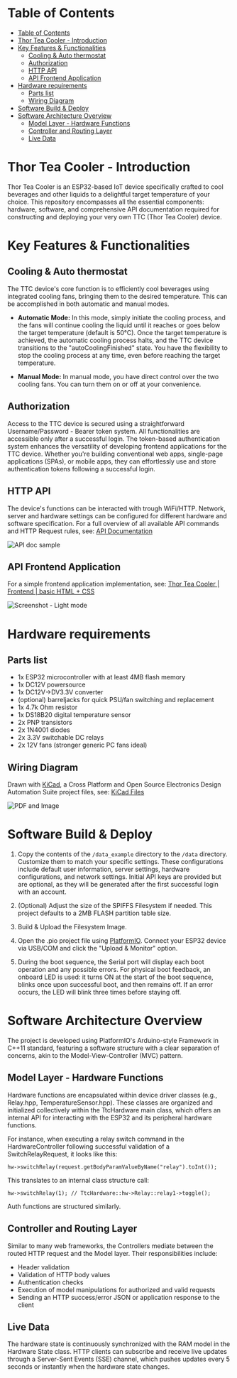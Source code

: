 # Table of Contents

- [Table of Contents](#table-of-contents)
- [Thor Tea Cooler - Introduction](#thor-tea-cooler---introduction)
- [Key Features \& Functionalities](#key-features--functionalities)
  - [Cooling \& Auto thermostat](#cooling--auto-thermostat)
  - [Authorization](#authorization)
  - [HTTP API](#http-api)
  - [API Frontend Application](#api-frontend-application)
- [Hardware requirements](#hardware-requirements)
  - [Parts list](#parts-list)
  - [Wiring Diagram](#wiring-diagram)
- [Software Build \& Deploy](#software-build--deploy)
- [Software Architecture Overview](#software-architecture-overview)
  - [Model Layer - Hardware Functions](#model-layer---hardware-functions)
  - [Controller and Routing Layer](#controller-and-routing-layer)
  - [Live Data](#live-data)

# Thor Tea Cooler - Introduction

Thor Tea Cooler is an ESP32-based IoT device specifically crafted to cool beverages and other liquids to a delightful target temperature of your choice.
This repository encompasses all the essential components: hardware, software, and comprehensive API documentation required for constructing and deploying your very own TTC (Thor Tea Cooler) device.

# Key Features & Functionalities
## Cooling & Auto thermostat

The TTC device's core function is to efficiently cool beverages using integrated cooling fans, bringing them to the desired temperature. This can be accomplished in both automatic and manual modes.

- **Automatic Mode:** In this mode, simply initiate the cooling process, and the fans will continue cooling the liquid until it reaches or goes below the target temperature (default is 50°C). Once the target temperature is achieved, the automatic cooling process halts, and the TTC device transitions to the "autoCoolingFinished" state. You have the flexibility to stop the cooling process at any time, even before reaching the target temperature.

- **Manual Mode:** In manual mode, you have direct control over the two cooling fans. You can turn them on or off at your convenience.

## Authorization

Access to the TTC device is secured using a straightforward Username/Password - Bearer token system. 
All functionalities are accessible only after a successful login. The token-based authentication system enhances the versatility of developing frontend applications for the TTC device.
Whether you're building conventional web apps, single-page applications (SPAs), or mobile apps, they can effortlessly use and store authentication tokens following a successful login.

## HTTP API

The device's functions can be interacted with trough WiFi/HTTP. Network, server and hardware settings can be configured for different hardware and software specification. For a full overview of all available API commands and HTTP Request rules, see: [API Documentation](https://github.com/HodoArmand/thor-tea-cooler/tree/dev/docs/apidoc)

![API doc sample](docs/apidoc/apiDoc%20sample.JPG)

## API Frontend Application

For a simple frontend application implementation, see: [Thor Tea Cooler | Frontend | basic HTML + CSS](https://github.com/HodoArmand/thor-tea-cooler-frontend-basic)

![Screenshot - Light mode](https://github.com/HodoArmand/thor-tea-cooler-frontend-basic/blob/main/docs/ttcScreenshotLight.JPG)

# Hardware requirements

## Parts list

- 1x ESP32 microcontroller with at least 4MB flash memory
- 1x DC12V powersource
- 1x DC12V->DV3.3V converter
- (optional) barreljacks for quick PSU/fan switching and replacement
- 1x 4.7k Ohm resistor
- 1x DS18B20 digital temperature sensor
- 2x PNP transistors
- 2x 1N4001 diodes
- 2x 3.3V switchable DC relays
- 2x 12V fans (stronger generic PC fans ideal)

## Wiring Diagram

Drawn with [KiCad](https://www.kicad.org/), a Cross Platform and Open Source Electronics Design Automation Suite project files, see: [KiCad Files](docs/hardware/thor-tea-cooler/wiring%20diagram%20-%20kiCad)

![PDF and Image](docs/hardware/thor-tea-cooler/wiring%20diagram%20-%20PDF%20and%20img/wiring_diagram.png)

# Software Build & Deploy

1. Copy the contents of the `/data_example` directory to the `/data` directory. Customize them to match your specific settings. These configurations include default user information, server settings, hardware configurations, and network settings. Initial API keys are provided but are optional, as they will be generated after the first successful login with an account.

2. (Optional) Adjust the size of the SPIFFS Filesystem if needed. This project defaults to a 2MB FLASH partition table size.

3. Build & Upload the Filesystem Image.

4. Open the .pio project file using [PlatformIO](https://platformio.org/). Connect your ESP32 device via USB/COM and click the "Upload & Monitor" option.

5. During the boot sequence, the Serial port will display each boot operation and any possible errors. For physical boot feedback, an onboard LED is used: it turns ON at the start of the boot sequence, blinks once upon successful boot, and then remains off. If an error occurs, the LED will blink three times before staying off.

# Software Architecture Overview

The project is developed using PlatformIO's Arduino-style Framework in C++11 standard, featuring a software structure with a clear separation of concerns, akin to the Model-View-Controller (MVC) pattern.

## Model Layer - Hardware Functions

Hardware functions are encapsulated within device driver classes (e.g., Relay.hpp, TemperatureSensor.hpp). These classes are organized and initialized collectively within the TtcHardware main class, which offers an internal API for interacting with the ESP32 and its peripheral hardware functions.

For instance, when executing a relay switch command in the HardwareController following successful validation of a SwitchRelayRequest, it looks like this:

```hw->switchRelay(request.getBodyParamValueByName("relay").toInt());```

This translates to an internal class structure call:

```hw->switchRelay(1); // TtcHardware::hw->Relay::relay1->toggle();```

Auth functions are structured similarly.

## Controller and Routing Layer

Similar to many web frameworks, the Controllers mediate between the routed HTTP request and the Model layer. Their responsibilities include:

- Header validation
- Validation of HTTP body values
- Authentication checks
- Execution of model manipulations for authorized and valid requests
- Sending an HTTP success/error JSON or application response to the client

## Live Data

The hardware state is continuously synchronized with the RAM model in the Hardware State class. HTTP clients can subscribe and receive live updates through a Server-Sent Events (SSE) channel, which pushes updates every 5 seconds or instantly when the hardware state changes.
